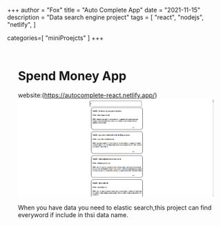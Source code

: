 +++
author = "Fox"
title = "Auto Complete App"
date = "2021-11-15"
description = "Data search engine project"
tags = [
    "react",  "nodejs",  "netlify",
]

categories=[
   "miniProejcts"
]
+++
<!--more-->
<div class="preview"><div class="preview__inner-1"><div class="preview__inner-2" style="padding: 10px 25px 448px;"><div class="cl-preview-section"><h1 id="spend-money-app">Spend Money App</h1>
</div><div class="cl-preview-section"><p>website:(<a href="https://autocomplete-react.netlify.app/">https://autocomplete-react.netlify.app/</a>)<br>
<img src="https://raw.githubusercontent.com/foxsnow38/website_foxsnow38/master/images/autocomplete.png" alt="autocomplete"></p>
</div><div class="cl-preview-section"><p>When you have data you need to elastic search,this project can find everyword if include in thsi data name.</p>
</div></div> <div class="gutter" style="left: 0px;"><!----> <!----></div></div> <!----></div>